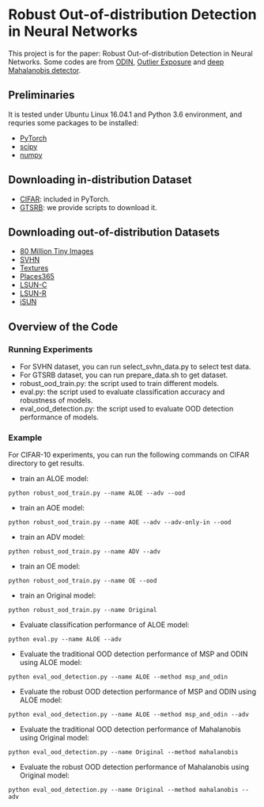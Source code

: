 # Robust Out-of-distribution Detection in Neural Networks
This project is for the paper: Robust Out-of-distribution Detection in Neural Networks. Some codes are from [ODIN](https://github.com/facebookresearch/odin), [Outlier Exposure](https://github.com/hendrycks/outlier-exposure) and [deep Mahalanobis detector](https://github.com/pokaxpoka/deep_Mahalanobis_detector).

## Preliminaries
It is tested under Ubuntu Linux 16.04.1 and Python 3.6 environment, and requries some packages to be installed:
* [PyTorch](https://pytorch.org/)
* [scipy](https://github.com/scipy/scipy)
* [numpy](http://www.numpy.org/)

## Downloading in-distribution Dataset
* [CIFAR](https://www.cs.toronto.edu/~kriz/cifar.html): included in PyTorch.
* [GTSRB](http://benchmark.ini.rub.de/?section=gtsrb&subsection=dataset): we provide scripts to download it.

## Downloading out-of-distribution Datasets
* [80 Million Tiny Images](http://horatio.cs.nyu.edu/mit/tiny/data/tiny_images.bin)
* [SVHN](http://ufldl.stanford.edu/housenumbers)
* [Textures](https://www.robots.ox.ac.uk/~vgg/data/dtd/)
* [Places365](http://places2.csail.mit.edu/download.html)
* [LSUN-C](https://www.dropbox.com/s/fhtsw1m3qxlwj6h/LSUN.tar.gz)
* [LSUN-R](https://www.dropbox.com/s/moqh2wh8696c3yl/LSUN_resize.tar.gz)
* [iSUN](https://www.dropbox.com/s/ssz7qxfqae0cca5/iSUN.tar.gz)

## Overview of the Code
### Running Experiments
* For SVHN dataset, you can run select_svhn_data.py to select test data.
* For GTSRB dataset, you can run prepare_data.sh to get dataset.
* robust_ood_train.py: the script used to train different models.
* eval.py: the script used to evaluate classification accuracy and robustness of models.
* eval_ood_detection.py: the script used to evaluate OOD detection performance of models.

### Example
For CIFAR-10 experiments, you can run the following commands on CIFAR directory to get results.

* train an ALOE model:

`python robust_ood_train.py --name ALOE --adv --ood`

* train an AOE model:

`python robust_ood_train.py --name AOE --adv --adv-only-in --ood`

* train an ADV model:

`python robust_ood_train.py --name ADV --adv`

* train an OE model:

`python robust_ood_train.py --name OE --ood`

* train an Original model:

`python robust_ood_train.py --name Original`

* Evaluate classification performance of ALOE model:

`python eval.py --name ALOE --adv`

* Evaluate the traditional OOD detection performance of MSP and ODIN using ALOE model:

`python eval_ood_detection.py --name ALOE --method msp_and_odin`

* Evaluate the robust OOD detection performance of MSP and ODIN using ALOE model:

`python eval_ood_detection.py --name ALOE --method msp_and_odin --adv`

* Evaluate the traditional OOD detection performance of Mahalanobis using Original model:

`python eval_ood_detection.py --name Original --method mahalanobis`

* Evaluate the robust OOD detection performance of Mahalanobis using Original model:

`python eval_ood_detection.py --name Original --method mahalanobis --adv`
